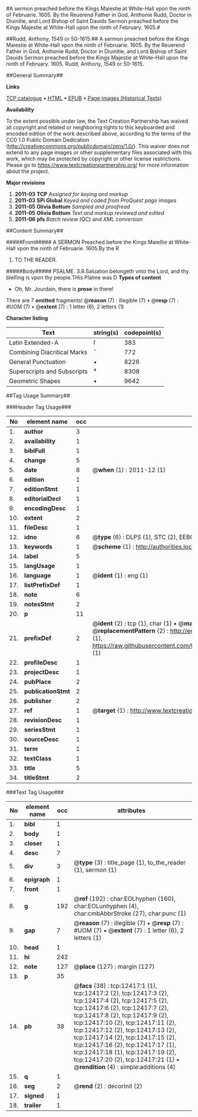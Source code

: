 #A sermon preached before the Kings Maiestie at White-Hall vpon the ninth of Februarie. 1605. By the Reuerend Father in God, Anthonie Rudd, Doctor in Diuinitie, and Lord Bishop of Saint Dauids Sermon preached before the Kings Majestie at White-Hall upon the ninth of February. 1605.#

##Rudd, Anthony, 1549 or 50-1615.##
A sermon preached before the Kings Maiestie at White-Hall vpon the ninth of Februarie. 1605. By the Reuerend Father in God, Anthonie Rudd, Doctor in Diuinitie, and Lord Bishop of Saint Dauids
Sermon preached before the Kings Majestie at White-Hall upon the ninth of February. 1605.
Rudd, Anthony, 1549 or 50-1615.

##General Summary##

**Links**

[TCP catalogue](http://www.ota.ox.ac.uk/tcp/)  • 
[HTML](http://tei.it.ox.ac.uk/tcp/Texts-HTML/free/A11/A11168.html)  • 
[EPUB](http://tei.it.ox.ac.uk/tcp/Texts-EPUB/free/A11/A11168.epub) • 
[Page images (Historical Texts)](https://historicaltexts.jisc.ac.uk/eebo-99847384e)

**Availability**

To the extent possible under law, the Text Creation Partnership has waived all copyright and related or neighboring rights to this keyboarded and encoded edition of the work described above, according to the terms of the CC0 1.0 Public Domain Dedication (http://creativecommons.org/publicdomain/zero/1.0/). This waiver does not extend to any page images or other supplementary files associated with this work, which may be protected by copyright or other license restrictions. Please go to https://www.textcreationpartnership.org/ for more information about the project.

**Major revisions**

1. __2011-03__ __TCP__ *Assigned for keying and markup*
1. __2011-03__ __SPi Global__ *Keyed and coded from ProQuest page images*
1. __2011-05__ __Olivia Bottum__ *Sampled and proofread*
1. __2011-05__ __Olivia Bottum__ *Text and markup reviewed and edited*
1. __2011-06__ __pfs__ *Batch review (QC) and XML conversion*

##Content Summary##

#####Front#####
A SERMON Preached before the Kings Maieſtie at White-Hall vpon the ninth of Februarie. 1605.By the R
1. TO THE READER.

#####Body#####
PSALME. 3.8.Saluation belongeth vnto the Lord, and thy bleſſing is vpon thy people.THis Pſalme was D
**Types of content**

  * Oh, Mr. Jourdain, there is **prose** in there!

There are 7 **omitted** fragments! 
 @__reason__ (7) : illegible (7)  •  @__resp__ (7) : #UOM (7)  •  @__extent__ (7) : 1 letter (6), 2 letters (1)

**Character listing**


|Text|string(s)|codepoint(s)|
|---|---|---|
|Latin Extended-A|ſ|383|
|Combining             Diacritical Marks|̄|772|
|General Punctuation|•|8226|
|Superscripts             and Subscripts|⁴|8308|
|Geometric Shapes|▪|9642|

##Tag Usage Summary##

###Header Tag Usage###

|No|element name|occ|attributes|
|---|---|---|---|
|1.|__author__|3||
|2.|__availability__|1||
|3.|__biblFull__|1||
|4.|__change__|5||
|5.|__date__|8| @__when__ (1) : 2011-12 (1)|
|6.|__edition__|1||
|7.|__editionStmt__|1||
|8.|__editorialDecl__|1||
|9.|__encodingDesc__|1||
|10.|__extent__|2||
|11.|__fileDesc__|1||
|12.|__idno__|6| @__type__ (6) : DLPS (1), STC (2), EEBO-CITATION (1), PROQUEST (1), VID (1)|
|13.|__keywords__|1| @__scheme__ (1) : http://authorities.loc.gov/ (1)|
|14.|__label__|5||
|15.|__langUsage__|1||
|16.|__language__|1| @__ident__ (1) : eng (1)|
|17.|__listPrefixDef__|1||
|18.|__note__|6||
|19.|__notesStmt__|2||
|20.|__p__|11||
|21.|__prefixDef__|2| @__ident__ (2) : tcp (1), char (1)  •  @__matchPattern__ (2) : ([0-9\-]+):([0-9IVX]+) (1), (.+) (1)  •  @__replacementPattern__ (2) : http://eebo.chadwyck.com/downloadtiff?vid=$1&page=$2 (1), https://raw.githubusercontent.com/textcreationpartnership/Texts/master/tcpchars.xml#$1 (1)|
|22.|__profileDesc__|1||
|23.|__projectDesc__|1||
|24.|__pubPlace__|2||
|25.|__publicationStmt__|2||
|26.|__publisher__|2||
|27.|__ref__|1| @__target__ (1) : http://www.textcreationpartnership.org/docs/. (1)|
|28.|__revisionDesc__|1||
|29.|__seriesStmt__|1||
|30.|__sourceDesc__|1||
|31.|__term__|1||
|32.|__textClass__|1||
|33.|__title__|5||
|34.|__titleStmt__|2||


###Text Tag Usage###

|No|element name|occ|attributes|
|---|---|---|---|
|1.|__bibl__|1||
|2.|__body__|1||
|3.|__closer__|1||
|4.|__desc__|7||
|5.|__div__|3| @__type__ (3) : title_page (1), to_the_reader (1), sermon (1)|
|6.|__epigraph__|1||
|7.|__front__|1||
|8.|__g__|192| @__ref__ (192) : char:EOLhyphen (160), char:EOLunhyphen (4), char:cmbAbbrStroke (27), char:punc (1)|
|9.|__gap__|7| @__reason__ (7) : illegible (7)  •  @__resp__ (7) : #UOM (7)  •  @__extent__ (7) : 1 letter (6), 2 letters (1)|
|10.|__head__|1||
|11.|__hi__|242||
|12.|__note__|127| @__place__ (127) : margin (127)|
|13.|__p__|35||
|14.|__pb__|38| @__facs__ (38) : tcp:12417:1 (1), tcp:12417:2 (2), tcp:12417:3 (2), tcp:12417:4 (2), tcp:12417:5 (2), tcp:12417:6 (2), tcp:12417:7 (2), tcp:12417:8 (2), tcp:12417:9 (2), tcp:12417:10 (2), tcp:12417:11 (2), tcp:12417:12 (2), tcp:12417:13 (2), tcp:12417:14 (2), tcp:12417:15 (2), tcp:12417:16 (2), tcp:12417:17 (1), tcp:12417:18 (1), tcp:12417:19 (2), tcp:12417:20 (2), tcp:12417:21 (1)  •  @__rendition__ (4) : simple:additions (4)|
|15.|__q__|1||
|16.|__seg__|2| @__rend__ (2) : decorInit (2)|
|17.|__signed__|1||
|18.|__trailer__|1||
